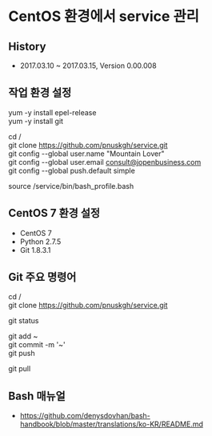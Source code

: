 # CentOS 환경에서 service 관리

## History

* 2017.03.10 ~ 2017.03.15, Version 0.00.008

## 작업 환경 설정

yum -y install epel-release  
yum -y install git  

cd /  
git clone https://github.com/pnuskgh/service.git  
git config --global user.name "Mountain Lover"  
git config --global user.email consult@jopenbusiness.com  
git config --global push.default simple  

source /service/bin/bash_profile.bash  

## CentOS 7 환경 설정

* CentOS 7
* Python 2.7.5
* Git 1.8.3.1

## Git 주요 명령어

cd /  
git clone https://github.com/pnuskgh/service.git  

git status  

git add ~  
git commit -m '~'  
git push  

git pull  

## Bash 매뉴얼

* https://github.com/denysdovhan/bash-handbook/blob/master/translations/ko-KR/README.md

